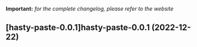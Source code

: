 **Important:**
*for the complete changelog, please refer to the website*




## [hasty-paste-0.0.1]hasty-paste-0.0.1 (2022-12-22)

